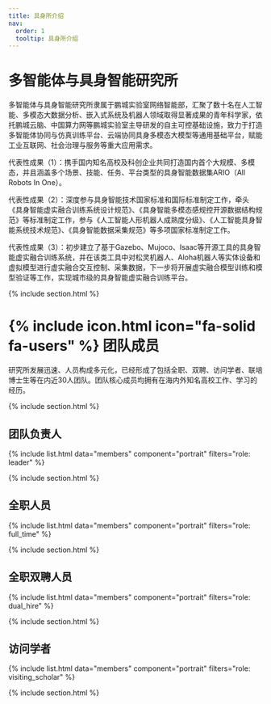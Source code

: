 ```yaml
---
title: 具身所介绍
nav:
  order: 1
  tooltip: 具身所介绍
---
```


# 多智能体与具身智能研究所

多智能体与具身智能研究所隶属于鹏城实验室网络智能部，汇聚了数十名在人工智能、多模态大数据分析、嵌入式系统及机器人领域取得显著成果的青年科学家，依托鹏城云脑、中国算力网等鹏城实验室主导研发的自主可控基础设施，致力于打造多智能体协同与仿真训练平台、云端协同具身多模态大模型等通用基础平台，赋能工业互联网、社会治理与服务等重大应用需求。

代表性成果（1）：携手国内知名高校及科创企业共同打造国内首个大规模、多模态，并且涵盖多个场景、技能、任务、平台类型的具身智能数据集ARIO（All Robots In One）。

代表性成果（2）：深度参与具身智能技术国家标准和国际标准制定工作，牵头《具身智能虚实融合训练系统设计规范》、《具身智能多模态感规控开源数据结构规范》等标准制定工作，参与《人工智能人形机器人成熟度分级》、《人工智能具身智能系统技术规范》、《具身智能数据采集规范》等多项国家标准制定工作。

代表性成果（3）：初步建立了基于Gazebo、Mujoco、Isaac等开源工具的具身智能虚实融合训练系统，并在该类工具中对松灵机器人、Aloha机器人等实体设备和虚拟模型进行虚实融合交互控制、采集数据，下一步将开展虚实融合模型训练和模型验证等工作，实现城市级的具身智能虚实融合训练平台。

{% include section.html %}


# {% include icon.html icon="fa-solid fa-users" %} 团队成员
研究所发展迅速、人员构成多元化，已经形成了包括全职、双聘、访问学者、联培博士生等在内近30人团队。团队核心成员均拥有在海内外知名高校工作、学习的经历。

{% include section.html %}
## 团队负责人

{% include list.html data="members" component="portrait" filters="role: leader" %}

{% include section.html %}

## 全职人员

{% include list.html data="members" component="portrait" filters="role: full_time" %}

{% include section.html %}

## 全职双聘人员

{% include list.html data="members" component="portrait" filters="role: dual_hire" %}

{% include section.html %}

## 访问学者

{% include list.html data="members" component="portrait" filters="role: visiting_scholar" %}

{% include section.html %}